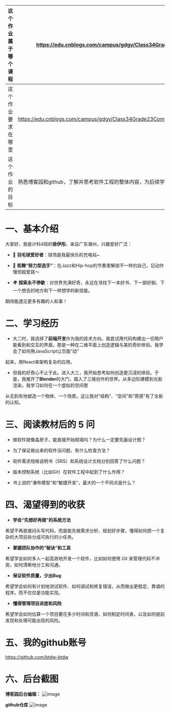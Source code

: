 | 这个作业属于哪个课程 | https://edu.cnblogs.com/campus/gdgy/Class34Grade23ComputerScience/ |
|---|---|
| 这个作业要求在哪里 | https://edu.cnblogs.com/campus/gdgy/Class34Grade23ComputerScience/homework/13478 |
| 这个作业的目标 | 熟悉博客园和github，了解并思考软件工程的整体内容，为后续学习铺垫 |

一、基本介绍
==========
大家好，我是计科4班的**徐伊彤**，来自广东潮州，兴趣爱好广泛：
- 🏸️ **羽毛球爱好者**：球场是我最快乐的充电站~

- 💃 **街舞“努力型选手”**：在Jazz和Hip-hop的节奏里解锁不一样的自己，记动作慢但超爱跳～

- 🌍 **探索永不停歇**：对世界充满好奇，永远在寻找下一本好书、下一部好剧、下一个想去的地方和下一样想学的新技能。

期待能遇见更多有趣的人和事！

二、学习经历
==========
- 大二时，我选择了**前端开发**作为我的技术方向。我尝试用代码构建出一切用户能看到和交互的界面，那是一种在二维平面上创造逻辑与美的奇妙体验。我学会了如何用JavaScript让页面“动”

起来，用React来架构复杂的应用。

- 但我的好奇心不止于此。进入大三，我开始思考如何创造更沉浸的体验。于是，我推开了**Blender**的大门，踏入了三维创作的世界。从多边形建模到光影渲染，我学习如何在一个虚拟的空间里

从无到有地塑造一个物体、一个场景。这让我对“结构”、“空间”和“质感”有了全新的认知。

三、阅读教材后的 5 问
==========
- 做软件就像盖房子，能直接开始砌墙吗？为什么一定要先画设计图？

- 为了保证做出来的软件没问题，有什么检查方法？

- 软件需求规格说明书（SRS）和系统设计文档分别回答了什么问题？

- 版本控制系统（比如Git）在软件工程中起到了什么作用？

- 书上说的“瀑布模型”和“敏捷开发”，最大的一个不同点是什么？

四、渴望得到的收获
==========
- **学会“先想好再做”的系统方法**

希望不再直接闷头写代码，而是能先做需求分析、规划好步骤，懂得如何把一个复杂的大项目拆分成可执行的小任务。

- **掌握团队协作的“秘诀”和工具**

希望学会如何多人一起高效地开发一个软件，比如如何使用 Git 来管理代码不冲突，如何清晰地分工和沟通。

- **保证软件质量，少出Bug**

希望学会如何有计划地测试软件、如何调试和修复错误，从而做出更稳定、靠谱的程序，而不仅仅是功能实现。

- **懂得管理项目进度和风险**

希望学会如何估算一个项目要花多少时间和资源，如何制定时间表，以及如何提前发现和处理可能出现的风险。

五、我的github账号
==========
https://github.com/btdw-btdw

六、后台截图
==========
**博客园后台编辑：**
![image](https://img2024.cnblogs.com/blog/3699118/202509/3699118-20250907153127860-768828663.png)


**github仓库**
![image](https://img2024.cnblogs.com/blog/3699118/202509/3699118-20250907160440821-855748681.png)

